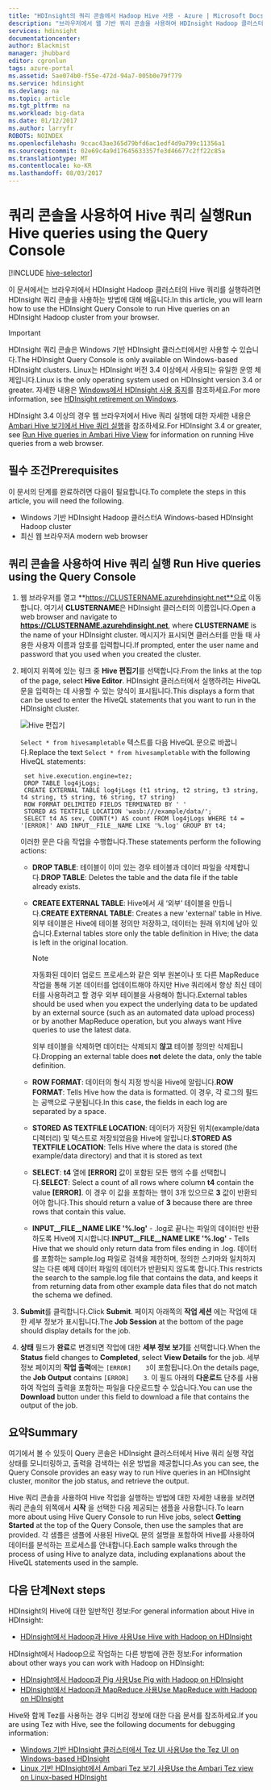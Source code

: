 ```yaml
---
title: "HDInsight의 쿼리 콘솔에서 Hadoop Hive 사용 - Azure | Microsoft Docs"
description: "브라우저에서 웹 기반 쿼리 콘솔을 사용하여 HDInsight Hadoop 클러스터에 대한 Hive 쿼리를 실행하는 방법에 대해 알아봅니다."
services: hdinsight
documentationcenter: 
author: Blackmist
manager: jhubbard
editor: cgronlun
tags: azure-portal
ms.assetid: 5ae074b0-f55e-472d-94a7-005b0e79f779
ms.service: hdinsight
ms.devlang: na
ms.topic: article
ms.tgt_pltfrm: na
ms.workload: big-data
ms.date: 01/12/2017
ms.author: larryfr
ROBOTS: NOINDEX
ms.openlocfilehash: 9ccac43ae365d79bfd6ac1edf4d9a799c11356a1
ms.sourcegitcommit: 02e69c4a9d17645633357fe3d46677c2ff22c85a
ms.translationtype: MT
ms.contentlocale: ko-KR
ms.lasthandoff: 08/03/2017
---
```

# <a name="run-hive-queries-using-the-query-console"></a><span data-ttu-id="e96d2-103">쿼리 콘솔을 사용하여 Hive 쿼리 실행</span><span class="sxs-lookup"><span data-stu-id="e96d2-103">Run Hive queries using the Query Console</span></span>
[!INCLUDE [hive-selector](../../includes/hdinsight-selector-use-hive.md)]

<span data-ttu-id="e96d2-104">이 문서에서는 브라우저에서 HDInsight Hadoop 클러스터의 Hive 쿼리를 실행하려면 HDInsight 쿼리 콘솔을 사용하는 방법에 대해 배웁니다.</span><span class="sxs-lookup"><span data-stu-id="e96d2-104">In this article, you will learn how to use the HDInsight Query Console to run Hive queries on an HDInsight Hadoop cluster from your browser.</span></span>

> [!IMPORTANT]
> <span data-ttu-id="e96d2-105">HDInsight 쿼리 콘솔은 Windows 기반 HDInsight 클러스터에서만 사용할 수 있습니다.</span><span class="sxs-lookup"><span data-stu-id="e96d2-105">The HDInsight Query Console is only available on Windows-based HDInsight clusters.</span></span> <span data-ttu-id="e96d2-106">Linux는 HDInsight 버전 3.4 이상에서 사용되는 유일한 운영 체제입니다.</span><span class="sxs-lookup"><span data-stu-id="e96d2-106">Linux is the only operating system used on HDInsight version 3.4 or greater.</span></span> <span data-ttu-id="e96d2-107">자세한 내용은 [Windows에서 HDInsight 사용 중지](hdinsight-component-versioning.md#hdinsight-windows-retirement)를 참조하세요.</span><span class="sxs-lookup"><span data-stu-id="e96d2-107">For more information, see [HDInsight retirement on Windows](hdinsight-component-versioning.md#hdinsight-windows-retirement).</span></span>
>
> <span data-ttu-id="e96d2-108">HDInsight 3.4 이상의 경우 웹 브라우저에서 Hive 쿼리 실행에 대한 자세한 내용은 [Ambari Hive 보기에서 Hive 쿼리 실행](hdinsight-hadoop-use-hive-ambari-view.md)을 참조하세요.</span><span class="sxs-lookup"><span data-stu-id="e96d2-108">For HDInsight 3.4 or greater, see [Run Hive queries in Ambari Hive View](hdinsight-hadoop-use-hive-ambari-view.md) for information on running Hive queries from a web browser.</span></span>

## <span data-ttu-id="e96d2-109"><a id="prereq"></a>필수 조건</span><span class="sxs-lookup"><span data-stu-id="e96d2-109"><a id="prereq"></a>Prerequisites</span></span>
<span data-ttu-id="e96d2-110">이 문서의 단계를 완료하려면 다음이 필요합니다.</span><span class="sxs-lookup"><span data-stu-id="e96d2-110">To complete the steps in this article, you will need the following.</span></span>

* <span data-ttu-id="e96d2-111">Windows 기반 HDInsight Hadoop 클러스터</span><span class="sxs-lookup"><span data-stu-id="e96d2-111">A Windows-based HDInsight Hadoop cluster</span></span>
* <span data-ttu-id="e96d2-112">최신 웹 브라우저</span><span class="sxs-lookup"><span data-stu-id="e96d2-112">A modern web browser</span></span>

## <span data-ttu-id="e96d2-113"><a id="run"></a> 쿼리 콘솔을 사용하여 Hive 쿼리 실행</span><span class="sxs-lookup"><span data-stu-id="e96d2-113"><a id="run"></a> Run Hive queries using the Query Console</span></span>
1. <span data-ttu-id="e96d2-114">웹 브라우저를 열고 **https://CLUSTERNAME.azurehdinsight.net**으로 이동합니다. 여기서 **CLUSTERNAME**은 HDInsight 클러스터의 이름입니다.</span><span class="sxs-lookup"><span data-stu-id="e96d2-114">Open a web browser and navigate to **https://CLUSTERNAME.azurehdinsight.net**, where **CLUSTERNAME** is the name of your HDInsight cluster.</span></span> <span data-ttu-id="e96d2-115">메시지가 표시되면 클러스터를 만들 때 사용한 사용자 이름과 암호를 입력합니다.</span><span class="sxs-lookup"><span data-stu-id="e96d2-115">If prompted, enter the user name and password that you used when you created the cluster.</span></span>
2. <span data-ttu-id="e96d2-116">페이지 위쪽에 있는 링크 중 **Hive 편집기**를 선택합니다.</span><span class="sxs-lookup"><span data-stu-id="e96d2-116">From the links at the top of the page, select **Hive Editor**.</span></span> <span data-ttu-id="e96d2-117">HDInsight 클러스터에서 실행하려는 HiveQL 문을 입력하는 데 사용할 수 있는 양식이 표시됩니다.</span><span class="sxs-lookup"><span data-stu-id="e96d2-117">This displays a form that can be used to enter the HiveQL statements that you want to run in the HDInsight cluster.</span></span>

    ![Hive 편집기](./media/hdinsight-hadoop-use-hive-query-console/queryconsole.png)

    <span data-ttu-id="e96d2-119">`Select * from hivesampletable` 텍스트를 다음 HiveQL 문으로 바꿉니다.</span><span class="sxs-lookup"><span data-stu-id="e96d2-119">Replace the text `Select * from hivesampletable` with the following HiveQL statements:</span></span>

        set hive.execution.engine=tez;
        DROP TABLE log4jLogs;
        CREATE EXTERNAL TABLE log4jLogs (t1 string, t2 string, t3 string, t4 string, t5 string, t6 string, t7 string)
        ROW FORMAT DELIMITED FIELDS TERMINATED BY ' '
        STORED AS TEXTFILE LOCATION 'wasb:///example/data/';
        SELECT t4 AS sev, COUNT(*) AS count FROM log4jLogs WHERE t4 = '[ERROR]' AND INPUT__FILE__NAME LIKE '%.log' GROUP BY t4;

    <span data-ttu-id="e96d2-120">이러한 문은 다음 작업을 수행합니다.</span><span class="sxs-lookup"><span data-stu-id="e96d2-120">These statements perform the following actions:</span></span>

   * <span data-ttu-id="e96d2-121">**DROP TABLE**: 테이블이 이미 있는 경우 테이블과 데이터 파일을 삭제합니다.</span><span class="sxs-lookup"><span data-stu-id="e96d2-121">**DROP TABLE**: Deletes the table and the data file if the table already exists.</span></span>
   * <span data-ttu-id="e96d2-122">**CREATE EXTERNAL TABLE**: Hive에서 새 ‘외부’ 테이블을 만듭니다.</span><span class="sxs-lookup"><span data-stu-id="e96d2-122">**CREATE EXTERNAL TABLE**: Creates a new 'external' table in Hive.</span></span> <span data-ttu-id="e96d2-123">외부 테이블은 Hive에 테이블 정의만 저장하고, 데이터는 원래 위치에 남아 있습니다.</span><span class="sxs-lookup"><span data-stu-id="e96d2-123">External tables store only the table definition in Hive; the data is left in the original location.</span></span>

     > [!NOTE]
     > <span data-ttu-id="e96d2-124">자동화된 데이터 업로드 프로세스와 같은 외부 원본이나 또 다른 MapReduce 작업을 통해 기본 데이터를 업데이트해야 하지만 Hive 쿼리에서 항상 최신 데이터를 사용하려고 할 경우 외부 테이블을 사용해야 합니다.</span><span class="sxs-lookup"><span data-stu-id="e96d2-124">External tables should be used when you expect the underlying data to be updated by an external source (such as an automated data upload process) or by another MapReduce operation, but you always want Hive queries to use the latest data.</span></span>
     >
     > <span data-ttu-id="e96d2-125">외부 테이블을 삭제하면 데이터는 삭제되지 **않고** 테이블 정의만 삭제됩니다.</span><span class="sxs-lookup"><span data-stu-id="e96d2-125">Dropping an external table does **not** delete the data, only the table definition.</span></span>
     >
     >
   * <span data-ttu-id="e96d2-126">**ROW FORMAT**: 데이터의 형식 지정 방식을 Hive에 알립니다.</span><span class="sxs-lookup"><span data-stu-id="e96d2-126">**ROW FORMAT**: Tells Hive how the data is formatted.</span></span> <span data-ttu-id="e96d2-127">이 경우, 각 로그의 필드는 공백으로 구분됩니다.</span><span class="sxs-lookup"><span data-stu-id="e96d2-127">In this case, the fields in each log are separated by a space.</span></span>
   * <span data-ttu-id="e96d2-128">**STORED AS TEXTFILE LOCATION**: 데이터가 저장된 위치(example/data 디렉터리) 및 텍스트로 저장되었음을 Hive에 알립니다.</span><span class="sxs-lookup"><span data-stu-id="e96d2-128">**STORED AS TEXTFILE LOCATION**: Tells Hive where the data is stored (the example/data directory) and that it is stored as text</span></span>
   * <span data-ttu-id="e96d2-129">**SELECT**: **t4** 열에 **[ERROR]** 값이 포함된 모든 행의 수를 선택합니다.</span><span class="sxs-lookup"><span data-stu-id="e96d2-129">**SELECT**: Select a count of all rows where column **t4** contain the value **[ERROR]**.</span></span> <span data-ttu-id="e96d2-130">이 경우 이 값을 포함하는 행이 3개 있으므로 **3** 값이 반환되어야 합니다.</span><span class="sxs-lookup"><span data-stu-id="e96d2-130">This should return a value of **3** because there are three rows that contain this value.</span></span>
   * <span data-ttu-id="e96d2-131">**INPUT__FILE__NAME LIKE '%.log'** - .log로 끝나는 파일의 데이터만 반환하도록 Hive에 지시합니다.</span><span class="sxs-lookup"><span data-stu-id="e96d2-131">**INPUT__FILE__NAME LIKE '%.log'** - Tells Hive that we should only return data from files ending in .log.</span></span> <span data-ttu-id="e96d2-132">데이터를 포함하는 sample.log 파일로 검색을 제한하며, 정의한 스키마와 일치하지 않는 다른 예제 데이터 파일의 데이터가 반환되지 않도록 합니다.</span><span class="sxs-lookup"><span data-stu-id="e96d2-132">This restricts the search to the sample.log file that contains the data, and keeps it from returning data from other example data files that do not match the schema we defined.</span></span>
3. <span data-ttu-id="e96d2-133">**Submit**를 클릭합니다.</span><span class="sxs-lookup"><span data-stu-id="e96d2-133">Click **Submit**.</span></span> <span data-ttu-id="e96d2-134">페이지 아래쪽의 **작업 세션** 에는 작업에 대한 세부 정보가 표시됩니다.</span><span class="sxs-lookup"><span data-stu-id="e96d2-134">The **Job Session** at the bottom of the page should display details for the job.</span></span>
4. <span data-ttu-id="e96d2-135">**상태** 필드가 **완료**로 변경되면 작업에 대한 **세부 정보 보기**를 선택합니다.</span><span class="sxs-lookup"><span data-stu-id="e96d2-135">When the **Status** field changes to **Completed**, select **View Details** for the job.</span></span> <span data-ttu-id="e96d2-136">세부 정보 페이지의 **작업 출력**에는 `[ERROR]    3`이 포함됩니다.</span><span class="sxs-lookup"><span data-stu-id="e96d2-136">On the details page, the **Job Output** contains `[ERROR]    3`.</span></span> <span data-ttu-id="e96d2-137">이 필드 아래의 **다운로드** 단추를 사용하여 작업의 출력을 포함하는 파일을 다운로드할 수 있습니다.</span><span class="sxs-lookup"><span data-stu-id="e96d2-137">You can use the **Download** button under this field to download a file that contains the output of the job.</span></span>

## <span data-ttu-id="e96d2-138"><a id="summary"></a>요약</span><span class="sxs-lookup"><span data-stu-id="e96d2-138"><a id="summary"></a>Summary</span></span>
<span data-ttu-id="e96d2-139">여기에서 볼 수 있듯이 Query 콘솔은 HDInsight 클러스터에서 Hive 쿼리 실행 작업 상태를 모니터링하고, 출력을 검색하는 쉬운 방법을 제공합니다.</span><span class="sxs-lookup"><span data-stu-id="e96d2-139">As you can see, the Query Console provides an easy way to run Hive queries in an HDInsight cluster, monitor the job status, and retrieve the output.</span></span>

<span data-ttu-id="e96d2-140">Hive 쿼리 콘솔을 사용하여 Hive 작업을 실행하는 방법에 대한 자세한 내용을 보려면 쿼리 콘솔의 위쪽에서 **시작** 을 선택한 다음 제공되는 샘플을 사용합니다.</span><span class="sxs-lookup"><span data-stu-id="e96d2-140">To learn more about using Hive Query Console to run Hive jobs, select **Getting Started** at the top of the Query Console, then use the samples that are provided.</span></span> <span data-ttu-id="e96d2-141">각 샘플은 샘플에 사용된 HiveQL 문의 설명을 포함하여 Hive를 사용하여 데이터를 분석하는 프로세스를 안내합니다.</span><span class="sxs-lookup"><span data-stu-id="e96d2-141">Each sample walks through the process of using Hive to analyze data, including explanations about the HiveQL statements used in the sample.</span></span>

## <span data-ttu-id="e96d2-142"><a id="nextsteps"></a>다음 단계</span><span class="sxs-lookup"><span data-stu-id="e96d2-142"><a id="nextsteps"></a>Next steps</span></span>
<span data-ttu-id="e96d2-143">HDInsight의 Hive에 대한 일반적인 정보:</span><span class="sxs-lookup"><span data-stu-id="e96d2-143">For general information about Hive in HDInsight:</span></span>

* [<span data-ttu-id="e96d2-144">HDInsight에서 Hadoop과 Hive 사용</span><span class="sxs-lookup"><span data-stu-id="e96d2-144">Use Hive with Hadoop on HDInsight</span></span>](hdinsight-use-hive.md)

<span data-ttu-id="e96d2-145">HDInsight에서 Hadoop으로 작업하는 다른 방법에 관한 정보:</span><span class="sxs-lookup"><span data-stu-id="e96d2-145">For information about other ways you can work with Hadoop on HDInsight:</span></span>

* [<span data-ttu-id="e96d2-146">HDInsight에서 Hadoop과 Pig 사용</span><span class="sxs-lookup"><span data-stu-id="e96d2-146">Use Pig with Hadoop on HDInsight</span></span>](hdinsight-use-pig.md)
* [<span data-ttu-id="e96d2-147">HDInsight에서 Hadoop과 MapReduce 사용</span><span class="sxs-lookup"><span data-stu-id="e96d2-147">Use MapReduce with Hadoop on HDInsight</span></span>](hdinsight-use-mapreduce.md)

<span data-ttu-id="e96d2-148">Hive와 함께 Tez를 사용하는 경우 디버깅 정보에 대한 다음 문서를 참조하세요.</span><span class="sxs-lookup"><span data-stu-id="e96d2-148">If you are using Tez with Hive, see the following documents for debugging information:</span></span>

* [<span data-ttu-id="e96d2-149">Windows 기반 HDInsight 클러스터에서 Tez UI 사용</span><span class="sxs-lookup"><span data-stu-id="e96d2-149">Use the Tez UI on Windows-based HDInsight</span></span>](hdinsight-debug-tez-ui.md)
* [<span data-ttu-id="e96d2-150">Linux 기반 HDInsight에서 Ambari Tez 보기 사용</span><span class="sxs-lookup"><span data-stu-id="e96d2-150">Use the Ambari Tez view on Linux-based HDInsight</span></span>](hdinsight-debug-ambari-tez-view.md)

[1]: ../HDInsight/hdinsight-hadoop-visual-studio-tools-get-started.md

[hdinsight-sdk-documentation]: http://msdnstage.redmond.corp.microsoft.com/library/dn479185.aspx

[azure-purchase-options]: http://azure.microsoft.com/pricing/purchase-options/
[azure-member-offers]: http://azure.microsoft.com/pricing/member-offers/
[azure-free-trial]: http://azure.microsoft.com/pricing/free-trial/

[apache-tez]: http://tez.apache.org
[apache-hive]: http://hive.apache.org/
[apache-log4j]: http://en.wikipedia.org/wiki/Log4j
[hive-on-tez-wiki]: https://cwiki.apache.org/confluence/display/Hive/Hive+on+Tez
[import-to-excel]: http://azure.microsoft.com/documentation/articles/hdinsight-connect-excel-power-query/


[hdinsight-use-oozie]: hdinsight-use-oozie.md
[hdinsight-analyze-flight-data]: hdinsight-analyze-flight-delay-data.md



[hdinsight-storage]: hdinsight-hadoop-use-blob-storage.md

[hdinsight-provision]: hdinsight-hadoop-provision-linux-clusters.md
[hdinsight-submit-jobs]: hdinsight-submit-hadoop-jobs-programmatically.md
[hdinsight-upload-data]: hdinsight-upload-data.md
[hdinsight-get-started]: hdinsight-hadoop-linux-tutorial-get-started.md

[Powershell-install-configure]: /powershell/azureps-cmdlets-docs
[powershell-here-strings]: http://technet.microsoft.com/library/ee692792.aspx


[img-hdi-hive-powershell-output]: ./media/hdinsight-use-hive/HDI.Hive.PowerShell.Output.png
